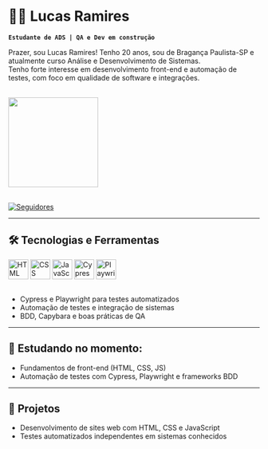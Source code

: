 # 👨‍💻 Lucas Ramires

**`Estudante de ADS | QA e Dev em construção`**

Prazer, sou Lucas Ramires! Tenho 20 anos, sou de Bragança Paulista-SP e atualmente curso Análise e Desenvolvimento de Sistemas.  
Tenho forte interesse em desenvolvimento front-end e automação de testes, com foco em qualidade de software e integrações.

<br>

<div align="left">

<img height="180em" src="https://github-readme-stats-sigma-five.vercel.app/api?username=LucasRamires281&show_icons=true&theme=github_dark&include_all_commits=true&count_private=true"/>

</div>

<br>

<p align="left">
    <a href="https://github.com/LucasRamires281?tab=followers">
        <img 
            alt="Seguidores" 
            title="Me siga no GitHub" 
            src="https://custom-icon-badges.demolab.com/github/followers/LucasRamires281?color=236ad3&labelColor=1155ba&style=for-the-badge&logo=github&label=Seguidores&logoColor=white"
        />
    </a>
</p>

---

## 🛠️ Tecnologias e Ferramentas

<div style="display: inline_block">
  <img align="center" alt="HTML" height="40" src="https://cdn.jsdelivr.net/gh/devicons/devicon/icons/html5/html5-original.svg">
  <img align="center" alt="CSS" height="40" src="https://cdn.jsdelivr.net/gh/devicons/devicon/icons/css3/css3-original.svg">
  <img align="center" alt="JavaScript" height="40" src="https://cdn.jsdelivr.net/gh/devicons/devicon/icons/javascript/javascript-original.svg">
  <img align="center" alt="Cypress" height="40" src="https://cdn.jsdelivr.net/gh/devicons/devicon/icons/cypressio/cypressio-original.svg">
  <img align="center" alt="Playwright" height="40" src="https://cdn.jsdelivr.net/gh/devicons/devicon/icons/playwright/playwright-original.svg">
</div>

<br>

- Cypress e Playwright para testes automatizados  
- Automação de testes e integração de sistemas  
- BDD, Capybara e boas práticas de QA  

---

## 📘 Estudando no momento:

- Fundamentos de front-end (HTML, CSS, JS)  
- Automação de testes com Cypress, Playwright e frameworks BDD  

---

## 🚀 Projetos

- Desenvolvimento de sites web com HTML, CSS e JavaScript  
- Testes automatizados independentes em sistemas conhecidos  

